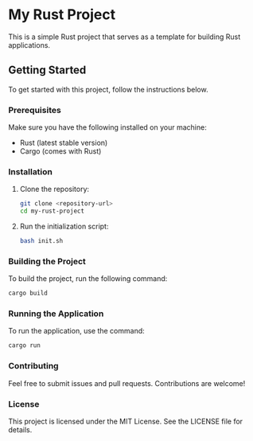 # My Rust Project

This is a simple Rust project that serves as a template for building Rust applications.

## Getting Started

To get started with this project, follow the instructions below.

### Prerequisites

Make sure you have the following installed on your machine:

- Rust (latest stable version)
- Cargo (comes with Rust)

### Installation

1. Clone the repository:

   ```bash
   git clone <repository-url>
   cd my-rust-project
   ```

2. Run the initialization script:

   ```bash
   bash init.sh
   ```

### Building the Project

To build the project, run the following command:

```bash
cargo build
```

### Running the Application

To run the application, use the command:

```bash
cargo run
```

### Contributing

Feel free to submit issues and pull requests. Contributions are welcome!

### License

This project is licensed under the MIT License. See the LICENSE file for details.